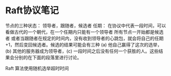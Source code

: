 # Raft协议笔记
节点的三种状态： 领导者，跟随者，候选者
任期： 在协议中代表一段时间，可以看做古代的一个朝代，在一个任期内只能有一个领导者
所有节点一开始都是候选者
或者当跟随者在规定的时间内，没有收到领导者的心跳包，就会将自己的任期+1，然后变回候选者。候选的结果可能会有三种
(a) 他自己赢得了这次的选举，(b) 其他的服务器成为领导者，(c) 一段时间之后没有任何一个获胜的人。这些结果会分别的在下面的段落里进行讨论。

Raft 算法使用随机选举超时时间